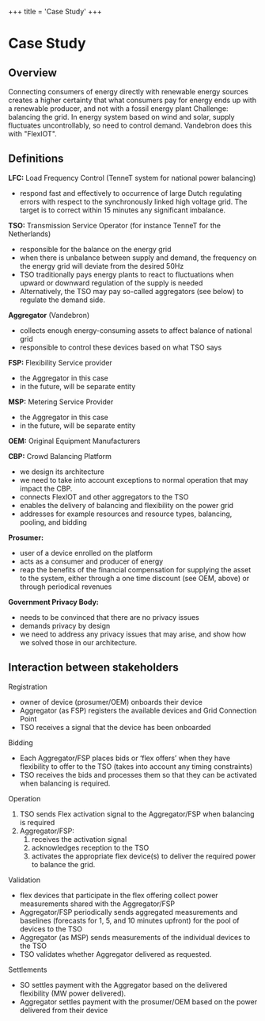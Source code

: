 +++
title = 'Case Study'
+++

# Case Study
## Overview
Connecting consumers of energy directly with renewable energy sources creates a higher certainty that what consumers pay for energy ends up with a renewable producer, and not with a fossil energy plant
Challenge: balancing the grid.
In energy system based on wind and solar, supply fluctuates uncontrollably, so need to control demand.
Vandebron does this with "FlexIOT".

## Definitions
**LFC:** Load Frequency Control (TenneT system for national power balancing)
- respond fast and effectively to occurrence of large Dutch regulating errors with respect to the synchronously linked high voltage grid. The target is to correct within 15 minutes any significant imbalance.

**TSO:** Transmission Service Operator (for instance TenneT for the Netherlands)
- responsible for the balance on the energy grid
- when there is unbalance between supply and demand, the frequency on the energy grid will deviate from the desired 50Hz
- TSO traditionally pays energy plants to react to fluctuations when upward or downward regulation of the supply is needed
- Alternatively, the TSO may pay so-called aggregators (see below) to regulate the demand side.

**Aggregator** (Vandebron)
- collects enough energy-consuming assets to affect balance of national grid
- responsible to control these devices based on what TSO says

**FSP:** Flexibility Service provider
- the Aggregator in this case
- in the future, will be separate entity

**MSP:** Metering Service Provider
- the Aggregator in this case
- in the future, will be separate entity

**OEM:** Original Equipment Manufacturers

**CBP:** Crowd Balancing Platform
- we design its architecture
- we need to take into account exceptions to normal operation that may impact the CBP.
- connects FlexIOT and other aggregators to the TSO
- enables the delivery of balancing and flexibility on the power grid
- addresses for example resources and resource types, balancing, pooling, and bidding

**Prosumer:**
- user of a device enrolled on the platform
- acts as a consumer and producer of energy
- reap the benefits of the financial compensation for supplying the asset to the system, either through a one time discount (see OEM, above) or through periodical revenues

**Government Privacy Body:**
- needs to be convinced that there are no privacy issues
- demands privacy by design
- we need to address any privacy issues that may arise, and show how we solved those in our architecture.

## Interaction between stakeholders
Registration
- owner of device (prosumer/OEM) onboards their device
- Aggregator (as FSP) registers the available devices and Grid Connection Point
- TSO receives a signal that the device has been onboarded

Bidding
- Each Aggregator/FSP places bids or ‘flex offers’ when they have flexibility to offer to the TSO (takes into account any timing constraints)
- TSO receives the bids and processes them so that they can be activated when balancing is required.

Operation
1. TSO sends Flex activation signal to the Aggregator/FSP when balancing is required
2. Aggregator/FSP:
    1. receives the activation signal
    2. acknowledges reception to the TSO
    3. activates the appropriate flex device(s) to deliver the required power to balance the grid.

Validation
- flex devices that participate in the flex offering collect power measurements shared with the Aggregator/FSP
- Aggregator/FSP periodically sends aggregated measurements and baselines (forecasts for 1, 5, and 10 minutes upfront) for the pool of devices to the TSO
- Aggregator (as MSP) sends measurements of the individual devices to the TSO
- TSO validates whether Aggregator delivered as requested.

Settlements
- SO settles payment with the Aggregator based on the delivered flexibility (MW power delivered).
- Aggregator settles payment with the prosumer/OEM based on the power delivered from their device
